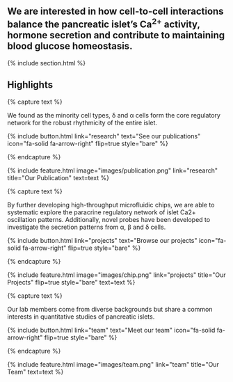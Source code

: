 ---
---

## We are interested in how cell-to-cell interactions balance the pancreatic islet’s Ca$^2$$^+$ activity, hormone secretion and contribute to maintaining blood glucose homeostasis.


{% include section.html %}

## Highlights

{% capture text %}

We found as the minority cell types, δ and α cells form the core regulatory network for the robust rhythmicity of the entire islet.

{%
  include button.html
  link="research"
  text="See our publications"
  icon="fa-solid fa-arrow-right"
  flip=true
  style="bare"
%}

{% endcapture %}

{%
  include feature.html
  image="images/publication.png"
  link="research"
  title="Our Publication"
  text=text
%}

{% capture text %}

By further developing high-throughput microfluidic chips, we are able to systematic explore the paracrine regulatory network of islet Ca2+ oscillation patterns. Additionally, novel probes have been developed to investigate the secretion patterns from α, β and δ cells.

{%
  include button.html
  link="projects"
  text="Browse our projects"
  icon="fa-solid fa-arrow-right"
  flip=true
  style="bare"
%}

{% endcapture %}

{%
  include feature.html
  image="images/chip.png"
  link="projects"
  title="Our Projects"
  flip=true
  style="bare"
  text=text
%}

{% capture text %}

Our lab members come from diverse backgrounds but share a common interests in quantitative studies of pancreatic islets.

{%
  include button.html
  link="team"
  text="Meet our team"
  icon="fa-solid fa-arrow-right"
  flip=true
  style="bare"
%}

{% endcapture %}

{%
  include feature.html
  image="images/team.png"
  link="team"
  title="Our Team"
  text=text
%}
